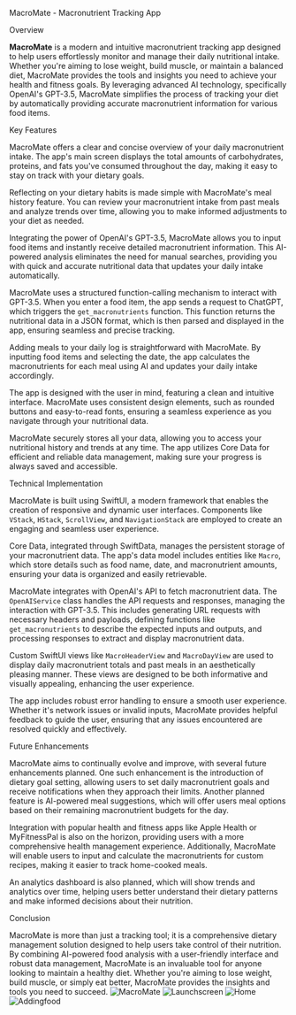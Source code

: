  MacroMate - Macronutrient Tracking App

Overview

**MacroMate** is a modern and intuitive macronutrient tracking app designed to help users effortlessly monitor and manage their daily nutritional intake. Whether you're aiming to lose weight, build muscle, or maintain a balanced diet, MacroMate provides the tools and insights you need to achieve your health and fitness goals. By leveraging advanced AI technology, specifically OpenAI's GPT-3.5, MacroMate simplifies the process of tracking your diet by automatically providing accurate macronutrient information for various food items.

 Key Features

MacroMate offers a clear and concise overview of your daily macronutrient intake. The app's main screen displays the total amounts of carbohydrates, proteins, and fats you've consumed throughout the day, making it easy to stay on track with your dietary goals.

Reflecting on your dietary habits is made simple with MacroMate's meal history feature. You can review your macronutrient intake from past meals and analyze trends over time, allowing you to make informed adjustments to your diet as needed.

Integrating the power of OpenAI's GPT-3.5, MacroMate allows you to input food items and instantly receive detailed macronutrient information. This AI-powered analysis eliminates the need for manual searches, providing you with quick and accurate nutritional data that updates your daily intake automatically.

MacroMate uses a structured function-calling mechanism to interact with GPT-3.5. When you enter a food item, the app sends a request to ChatGPT, which triggers the `get_macronutrients` function. This function returns the nutritional data in a JSON format, which is then parsed and displayed in the app, ensuring seamless and precise tracking.

Adding meals to your daily log is straightforward with MacroMate. By inputting food items and selecting the date, the app calculates the macronutrients for each meal using AI and updates your daily intake accordingly.

The app is designed with the user in mind, featuring a clean and intuitive interface. MacroMate uses consistent design elements, such as rounded buttons and easy-to-read fonts, ensuring a seamless experience as you navigate through your nutritional data.

MacroMate securely stores all your data, allowing you to access your nutritional history and trends at any time. The app utilizes Core Data for efficient and reliable data management, making sure your progress is always saved and accessible.


Technical Implementation

MacroMate is built using SwiftUI, a modern framework that enables the creation of responsive and dynamic user interfaces. Components like `VStack`, `HStack`, `ScrollView`, and `NavigationStack` are employed to create an engaging and seamless user experience.

Core Data, integrated through SwiftData, manages the persistent storage of your macronutrient data. The app's data model includes entities like `Macro`, which store details such as food name, date, and macronutrient amounts, ensuring your data is organized and easily retrievable.

MacroMate integrates with OpenAI's API to fetch macronutrient data. The `OpenAIService` class handles the API requests and responses, managing the interaction with GPT-3.5. This includes generating URL requests with necessary headers and payloads, defining functions like `get_macronutrients` to describe the expected inputs and outputs, and processing responses to extract and display macronutrient data.

Custom SwiftUI views like `MacroHeaderView` and `MacroDayView` are used to display daily macronutrient totals and past meals in an aesthetically pleasing manner. These views are designed to be both informative and visually appealing, enhancing the user experience.

The app includes robust error handling to ensure a smooth user experience. Whether it's network issues or invalid inputs, MacroMate provides helpful feedback to guide the user, ensuring that any issues encountered are resolved quickly and effectively.


Future Enhancements


MacroMate aims to continually evolve and improve, with several future enhancements planned. One such enhancement is the introduction of dietary goal setting, allowing users to set daily macronutrient goals and receive notifications when they approach their limits. Another planned feature is AI-powered meal suggestions, which will offer users meal options based on their remaining macronutrient budgets for the day.

Integration with popular health and fitness apps like Apple Health or MyFitnessPal is also on the horizon, providing users with a more comprehensive health management experience. Additionally, MacroMate will enable users to input and calculate the macronutrients for custom recipes, making it easier to track home-cooked meals.

An analytics dashboard is also planned, which will show trends and analytics over time, helping users better understand their dietary patterns and make informed decisions about their nutrition.


Conclusion

MacroMate is more than just a tracking tool; it is a comprehensive dietary management solution designed to help users take control of their nutrition. By combining AI-powered food analysis with a user-friendly interface and robust data management, MacroMate is an invaluable tool for anyone looking to maintain a healthy diet. Whether you're aiming to lose weight, build muscle, or simply eat better, MacroMate provides the insights and tools you need to succeed.
![MacroMate](https://github.com/user-attachments/assets/b75e4cb9-4a32-43ad-9f91-2e3a477f824b)
![Launchscreen](https://github.com/user-attachments/assets/2ef85f5e-5aad-41ae-8241-5d75c7b7c392)
![Home](https://github.com/user-attachments/assets/a16d4323-ee22-46c0-95d0-d54483976cae)
![Addingfood](https://github.com/user-attachments/assets/730a2cd4-9a5d-423c-b892-89bc8f1d6a56)

